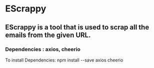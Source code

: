 # EScrappy
## EScrappy is a tool that is used to scrap all the emails from the given URL.
### Dependencies : axios, cheerio

To install Dependencies:
    npm install --save axios cheerio
